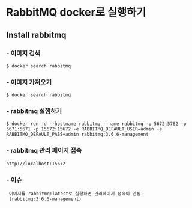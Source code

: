 # RabbitMQ  docker로 실행하기 

## Install rabbitmq

### - 이미지 검색
```
$ docker search rabbitmq

```

### - 이미지 가져오기 
```
$ docker search rabbitmq

```


### - rabbitmq 실행하기 

```
$ docker run -d --hostname rabbitmq --name rabbitmq -p 5672:5762 -p 5671:5671 -p 15672:15672 -e RABBITMQ_DEFAULT_USER=admin -e RABBITMQ_DEFAULT_PASS=admin rabbitmq:3.6.6-management
```

### - rabbitmq 관리 페이지 접속 
```
http://localhost:15672
```



### - 이슈 
```
 이미지를 rabbitmq:latest로 실행하면 관리페이지 접속이 안됨.
 (rabbitmq:3.6.6-management)
```